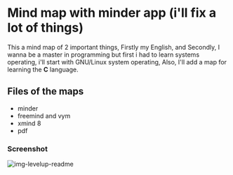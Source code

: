 # Mind map with minder app (i'll fix a lot of things)

This a mind map of 2 important things, Firstly my English, and Secondly, I wanna be a master in programming but first i had to learn systems operating, i'll start with GNU/Linux system operating, Also, I'll add a map for learning the **C** language.

## Files of the maps 
- minder
- freemind and vym
- xmind 8
- pdf

### Screenshot
<p align="center"></p>
<img src="https://i.ibb.co/tZ8vVL3/level-up.png" alt="img-levelup-readme" border="0">
